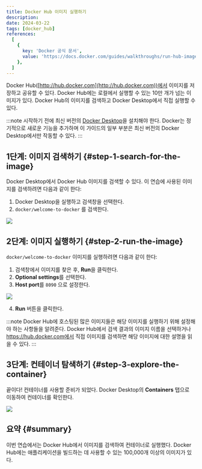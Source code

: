 ```yaml
---
title: Docker Hub 이미지 실행하기
description:
date: 2024-03-22
tags: [docker_hub]
references:
  [
    {
      key: 'Docker 공식 문서',
      value: 'https://docs.docker.com/guides/walkthroughs/run-hub-images/',
    },
  ]
---
```


Docker Hub([http://hub.docker.com](http://hub.docker.com))에서 이미지를 저장하고 공유할 수 있다. Docker Hub에는 로컬에서 실행할 수 있는 10만 개가 넘는 이미지가 있다. Docker Hub의 이미지를 검색하고 Docker Desktop에서 직접 실행할 수 있다.

:::note
시작하기 전에 최신 버전의 [Docker Desktop](https://docs.docker.com/get-docker/)을 설치해야 한다. Docker는 정기적으로 새로운 기능을 추가하며 이 가이드의 일부 부분은 최신 버전의 Docker Desktop에서만 작동할 수 있다.
:::

## 1단계: 이미지 검색하기 {#step-1-search-for-the-image}

Docker Desktop에서 Docker Hub 이미지를 검색할 수 있다. 이 연습에 사용된 이미지를 검색하려면 다음과 같이 한다:

1. Docker Desktop을 실행하고 검색창을 선택한다.
2. `docker/welcome-to-docker` 를 검색한다.

![](https://s3.ap-northeast-2.amazonaws.com/vigorously.xyz/assets/images/docker-doc-guides-quick-hands-on-run-docker-hub-images/1.png)

## 2단계: 이미지 실행하기 {#step-2-run-the-image}

`docker/welcome-to-docker` 이미지를 실행하려면 다음과 같이 한다:

1. 검색창에서 이미지를 찾은 후, **Run**을 클릭한다.
2. **Optional settings**를 선택한다.
3. **Host port**를 `8090` 으로 설정한다.

![](https://s3.ap-northeast-2.amazonaws.com/vigorously.xyz/assets/images/docker-doc-guides-quick-hands-on-run-docker-hub-images/2.png)

4. **Run** 버튼을 클릭한다.

:::note
Docker Hub에 호스팅된 많은 이미지들은 해당 이미지를 실행하기 위해 설정해야 하는 사항들을 알려준다. Docker Hub에서 검색 결과의 이미지 이름을 선택하거나 https://hub.docker.com에서 직접 이미지를 검색하면 해당 이미지에 대한 설명을 읽을 수 있다.
:::

## 3단계: 컨테이너 탐색하기 {#step-3-explore-the-container}

끝이다! 컨테이너를 사용할 준비가 되었다. Docker Desktop의 **Containers** 탭으로 이동하여 컨테이너를 확인한다.

![](https://s3.ap-northeast-2.amazonaws.com/vigorously.xyz/assets/images/docker-doc-guides-quick-hands-on-run-docker-hub-images/3.png)

## 요약 {#summary}

이번 연습에서는 Docker Hub에서 이미지를 검색하여 컨테이너로 실행했다. Docker Hub에는 애플리케이션을 빌드하는 데 사용할 수 있는 100,000개 이상의 이미지가 있다.
